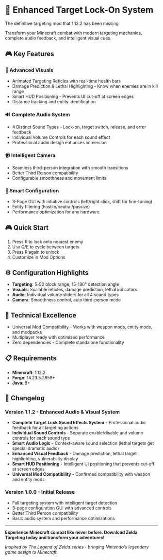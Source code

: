 # 🎯 Enhanced Target Lock-On System

The definitive targeting mod that 1.12.2 has been missing

Transform your Minecraft combat with modern targeting mechanics, complete audio feedback, and intelligent visual cues.

## 🎮 Key Features

### 🎨 Advanced Visuals
- Animated Targeting Reticles with real-time health bars
- Damage Prediction & Lethal Highlighting - Know when enemies are in kill range
- Smart HUD Positioning - Prevents UI cut-off at screen edges
- Distance tracking and entity identification

### 🔊 Complete Audio System
- 4 Distinct Sound Types - Lock-on, target switch, release, and error feedback
- Individual Volume Controls for each sound effect
- Professional audio design enhances immersion

### 📹 Intelligent Camera
- Seamless third-person integration with smooth transitions
- Better Third Person compatibility
- Configurable smoothness and movement limits

### 🔧 Smart Configuration
- 3-Page GUI with intuitive controls (left/right click, shift for fine-tuning)
- Entity filtering (hostile/neutral/passive)
- Performance optimization for any hardware

## 🎮 Quick Start
1. Press R to lock onto nearest enemy
2. Use Q/E to cycle between targets
3. Press R again to unlock
4. Customize in Mod Options

## ⚙️ Configuration Highlights
- **Targeting**: 5-50 block range, 15-180° detection angle
- **Visuals**: Scalable reticles, damage prediction, lethal indicators
- **Audio**: Individual volume sliders for all 4 sound types
- **Camera**: Smoothness control, auto third-person mode

## 🔧 Technical Excellence
- Universal Mod Compatibility - Works with weapon mods, entity mods, and modpacks
- Multiplayer ready with optimized performance
- Zero dependencies - Complete standalone functionality

## 📋 Requirements
- **Minecraft**: 1.12.2
- **Forge**: 14.23.5.2859+
- **Java**: 8+

## 📝 Changelog

### Version 1.1.2 - Enhanced Audio & Visual System
- **Complete Target Lock Sound Effects System** - Professional audio feedback for all targeting actions
- **Individual Sound Controls** - Separate enable/disable and volume controls for each sound type
- **Smart Audio Logic** - Context-aware sound selection (lethal targets get special dramatic audio)
- **Enhanced Visual Feedback** - Damage prediction, lethal target highlighting, vulnerability display
- **Smart HUD Positioning** - Intelligent UI positioning that prevents cut-off at screen edges
- **Universal Mod Compatibility** - Confirmed compatibility with weapon and entity mods

### Version 1.0.0 - Initial Release
- Full targeting system with intelligent target detection
- 3-page configuration GUI with advanced controls
- Better Third Person compatibility
- Basic audio system and performance optimizations

---

**Experience Minecraft combat like never before. Download Zelda Targeting today and transform your adventures!**

*Inspired by The Legend of Zelda series - bringing Nintendo's legendary game design to Minecraft.*
